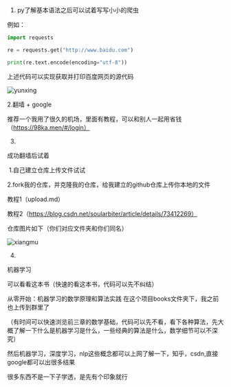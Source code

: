 1. py了解基本语法之后可以试着写写小小的爬虫

例如：

```python
import requests

re = requests.get("http://www.baidu.com")

print(re.text.encode(encoding="utf-8"))
```

  上述代码可以实现获取并打印百度网页的源代码

![yunxing](https://haoming2003.oss-cn-hangzhou.aliyuncs.com/202209141251763.png)

2.翻墙 + google

推荐一个我用了很久的机场，里面有教程，可以和别人一起用省钱（https://98ka.men/#/login）



3.

成功翻墙后试着

​	1.自己建立仓库上传文件试试

​	2.fork我的仓库，并克隆我的仓库，给我建立的github仓库上传你本地的文件

教程1（upload.md）

教程2（https://blog.csdn.net/soularbiter/article/details/73412269）



仓库图片如下（你们对应文件夹和你们同名）

![xiangmu](https://haoming2003.oss-cn-hangzhou.aliyuncs.com/202209141251764.png)

4.

机器学习

可以看看这本书（快速的看这本书，代码可以先不纠结）

从零开始：机器学习的数学原理和算法实践         在这个项目books文件夹下，我之前也上传到群里了

（有时间可以快速浏览前三章的数学基础，代码可以先不看，看下各种算法，先大概了解一下什么是机器学习是什么，一些经典的算法是什么，数学细节可以不深究）



然后机器学习，深度学习，nlp这些概念都可以上网了解一下，知乎，csdn,直接google都可以出很多结果

很多东西不是一下子学透，是先有个印象就行